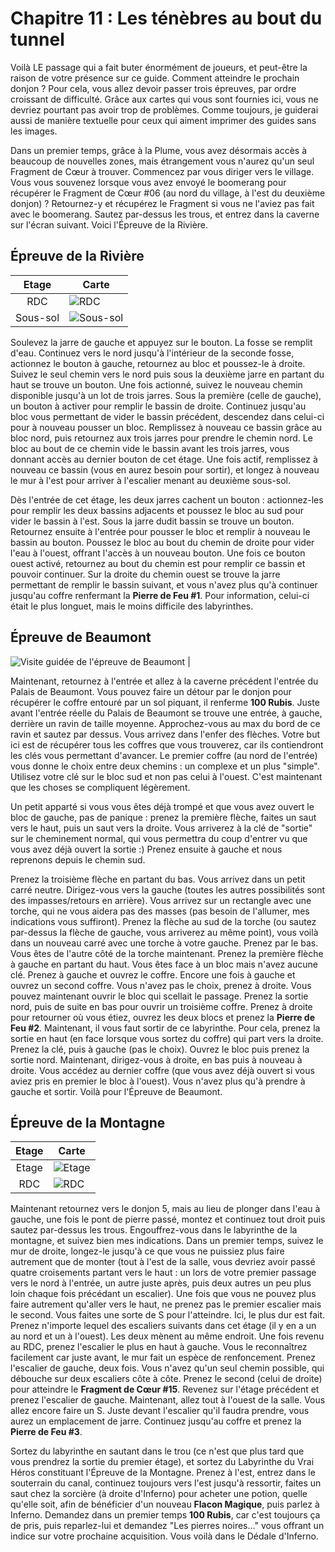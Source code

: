 # Chapitre 11 : Les ténèbres au bout du tunnel

Voilà LE passage qui a fait buter énormément de joueurs, et peut-être la raison de votre présence sur ce guide. Comment atteindre le prochain donjon ? Pour cela, vous allez devoir passer trois épreuves, par ordre croissant de difficulté. Grâce aux cartes qui vous sont fournies ici, vous ne devriez pourtant pas avoir trop de problèmes. Comme toujours, je guiderai aussi de manière textuelle pour ceux qui aiment imprimer des guides sans les images.

Dans un premier temps, grâce à la Plume, vous avez désormais accès à beaucoup de nouvelles zones, mais étrangement vous n'aurez qu'un seul Fragment de Cœur à trouver. Commencez par vous diriger vers le village. Vous vous souvenez lorsque vous avez envoyé le boomerang pour récupérer le Fragment de Cœur #06 (au nord du village, à l'est du deuxième donjon) ? Retournez-y et récupérez le Fragment si vous ne l'aviez pas fait avec le boomerang. Sautez par-dessus les trous, et entrez dans la caverne sur l'écran suivant. Voici l'Épreuve de la Rivière.

## Épreuve de la Rivière

| Etage | Carte |
|:--:|--|
| RDC | ![RDC](img/house-cave/inferno-river-1f.png) |
| Sous-sol | ![Sous-sol](img/house-cave/inferno-river-b1.png) |

Soulevez la jarre de gauche et appuyez sur le bouton. La fosse se remplit d'eau. Continuez vers le nord jusqu'à l'intérieur de la seconde fosse, actionnez le bouton à gauche, retournez au bloc et poussez-le à droite. Suivez le seul chemin vers le nord puis sous la deuxième jarre en partant du haut se trouve un bouton. Une fois actionné, suivez le nouveau chemin disponible jusqu'à un lot de trois jarres. Sous la première (celle de gauche), un bouton à activer pour remplir le bassin de droite. Continuez jusqu'au bloc vous permettant de vider le bassin précédent, descendez dans celui-ci pour à nouveau pousser un bloc. Remplissez à nouveau ce bassin grâce au bloc nord, puis retournez aux trois jarres pour prendre le chemin nord. Le bloc au bout de ce chemin vide le bassin avant les trois jarres, vous donnant accès au dernier bouton de cet étage. Une fois actif, remplissez à nouveau ce bassin (vous en aurez besoin pour sortir), et longez à nouveau le mur à l'est pour arriver à l'escalier menant au deuxième sous-sol.

Dès l'entrée de cet étage, les deux jarres cachent un bouton : actionnez-les pour remplir les deux bassins adjacents et poussez le bloc au sud pour vider le bassin à l'est. Sous la jarre dudit bassin se trouve un bouton. Retournez ensuite à l'entrée pour pousser le bloc et remplir à nouveau le bassin au bouton. Poussez le bloc au bout du chemin de droite pour vider l'eau à l'ouest, offrant l'accès à un nouveau bouton. Une fois ce bouton ouest activé, retournez au bout du chemin est pour remplir ce bassin et pouvoir continuer. Sur la droite du chemin ouest se trouve la jarre permettant de remplir le bassin suivant, et vous n'avez plus qu'à continuer jusqu'au coffre renfermant la **Pierre de Feu #1**. Pour information, celui-ci était le plus longuet, mais le moins difficile des labyrinthes.

## Épreuve de Beaumont

![Visite guidée de l'épreuve de Beaumont](img/house-cave/inferno-beaumont.png) |

Maintenant, retournez à l'entrée et allez à la caverne précédent l'entrée du Palais de Beaumont. Vous pouvez faire un détour par le donjon pour récupérer le coffre entouré par un sol piquant, il renferme **100 Rubis**. Juste avant l'entrée réelle du Palais de Beaumont se trouve une entrée, à gauche, derrière un ravin de taille moyenne. Approchez-vous au max du bord de ce ravin et sautez par dessus. Vous arrivez dans l'enfer des flèches. Votre but ici est de récupérer tous les coffres que vous trouverez, car ils contiendront les clés vous permettant d'avancer. Le premier coffre (au nord de l'entrée) vous donne le choix entre deux chemins : un complexe et un plus "simple". Utilisez votre clé sur le bloc sud et non pas celui à l'ouest. C'est maintenant que les choses se compliquent légèrement.

Un petit apparté si vous vous êtes déjà trompé et que vous avez ouvert le bloc de gauche, pas de panique : prenez la première flèche, faites un saut vers le haut, puis un saut vers la droite. Vous arriverez à la clé de "sortie" sur le cheminement normal, qui vous permettra du coup d'entrer vu que vous avez déjà ouvert la sortie :) Prenez ensuite à gauche et nous reprenons depuis le chemin sud.

Prenez la troisième flèche en partant du bas. Vous arrivez dans un petit carré neutre. Dirigez-vous vers la gauche (toutes les autres possibilités sont des impasses/retours en arrière). Vous arrivez sur un rectangle avec une torche, qui ne vous aidera pas des masses (pas besoin de l'allumer, mes indications vous suffiront). Prenez la flèche au sud de la torche (ou sautez par-dessus la flèche de gauche, vous arriverez au même point), vous voilà dans un nouveau carré avec une torche à votre gauche. Prenez par le bas. Vous êtes de l'autre côté de la torche maintenant. Prenez la première flèche à gauche en partant du haut. Vous êtes face à un bloc mais n'avez aucune clé. Prenez à gauche et ouvrez le coffre. Encore une fois à gauche et ouvrez un second coffre. Vous n'avez pas le choix, prenez à droite. Vous pouvez maintenant ouvrir le bloc qui scellait le passage. Prenez la sortie nord, puis de suite en bas pour ouvrir un troisième coffre. Prenez à droite pour retourner où vous étiez, ouvrez les deux blocs et prenez la **Pierre de Feu #2**. Maintenant, il vous faut sortir de ce labyrinthe. Pour cela, prenez la sortie en haut (en face lorsque vous sortez du coffre) qui part vers la droite. Prenez la clé, puis à gauche (pas le choix). Ouvrez le bloc puis prenez la sortie nord. Maintenant, dirigez-vous à droite, en bas puis à nouveau à droite. Vous accédez au dernier coffre (que vous avez déjà ouvert si vous aviez pris en premier le bloc à l'ouest). Vous n'avez plus qu'à prendre à gauche et sortir. Voilà pour l'Épreuve de Beaumont.

## Épreuve de la Montagne

| Etage | Carte |
|:--:|--|
| Etage | ![Etage](img/house-cave/inferno-mountain-2f.png) |
| RDC | ![RDC](img/house-cave/inferno-mountain-1f.png) |

Maintenant retournez vers le donjon 5, mais au lieu de plonger dans l'eau à gauche, une fois le pont de pierre passé, montez et continuez tout droit puis sautez par-dessus les trous. Engouffrez-vous dans le labyrinthe de la montagne, et suivez bien mes indications. Dans un premier temps, suivez le mur de droite, longez-le jusqu'à ce que vous ne puissiez plus faire autrement que de monter (tout à l'est de la salle, vous devriez avoir passé quatre croisements partant vers le haut : un lors de votre premier passage vers le nord à l'entrée, un autre juste après, puis deux autres un peu plus loin chaque fois précédant un escalier). Une fois que vous ne pouvez plus faire autrement qu'aller vers le haut, ne prenez pas le premier escalier mais le second. Vous faites une sorte de S pour l'atteindre. Ici, le plus dur est fait. Prenez n'importe lequel des escaliers suivants dans cet étage (il y en a un au nord et un à l'ouest). Les deux mènent au même endroit. Une fois revenu au RDC, prenez l'escalier le plus en haut à gauche. Vous le reconnaîtrez facilement car juste avant, le mur fait un espèce de renfoncement. Prenez l'escalier de gauche, deux fois. Vous n'avez qu'un seul chemin possible, qui débouche sur deux escaliers côte à côte. Prenez le second (celui de droite) pour atteindre le **Fragment de Cœur #15**. Revenez sur l'étage précédent et prenez l'escalier de gauche. Maintenant, allez tout à l'ouest de la salle. Vous allez encore faire un S. Juste devant l'escalier qu'il faudra prendre, vous aurez un emplacement de jarre. Continuez jusqu'au coffre et prenez la **Pierre de Feu #3**.

Sortez du labyrinthe en sautant dans le trou (ce n'est que plus tard que vous prendrez la sortie du premier étage), et sortez du Labyrinthe du Vrai Héros constituant l'Épreuve de la Montagne. Prenez à l'est, entrez dans le souterrain du canal, continuez toujours vers l'est jusqu'à ressortir, faites un saut chez la sorcière (à droite d'Inferno) pour acheter une potion, quelle qu'elle soit, afin de bénéficier d'un nouveau **Flacon Magique**, puis parlez à Inferno. Demandez dans un premier temps **100 Rubis**, car c'est toujours ça de pris, puis reparlez-lui et demandez "Les pierres noires..." vous offrant un indice sur votre prochaine acquisition. Vous voilà dans le Dédale d'Inferno.